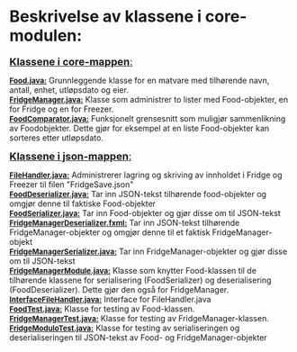 **Beskrivelse av klassene i core-modulen:**
=
<u><font size="4">**Klassene i core-mappen**:</font></u>   

<u><font size="2">**Food.java:**</font></u> Grunnleggende klasse for en matvare med tilhørende navn, antall, enhet, utløpsdato og eier.       
<u><font size="2">**FridgeManager.java:**</font></u> Klasse som administrer to lister med Food-objekter, en for Fridge og en for Freezer.    
<u><font size="2">**FoodComparator.java:**</font></u> Funksjonelt grensesnitt som muligjør sammenlikning av Foodobjekter. Dette gjør for eksempel at en liste Food-objekter kan sorteres etter utløpsdato.      

<u><font size="4">**Klassene i json-mappen**:</font></u> 

<u><font size="2">**FileHandler.java:**</font></u> Administrerer lagring og skriving av innholdet i Fridge og Freezer til filen "FridgeSave.json"       
<u><font size="2">**FoodDeserializer.java:**</font></u> Tar inn JSON-tekst tilhørende food-objekter og omgjør denne til faktiske Food-objekter          
<u><font size="2">**FoodSerializer.java:**</font></u> Tar inn Food-objekter og gjør disse om til JSON-tekst      
<u><font size="2">**FridgeManagerDeserializer.fxml:**</font></u> Tar inn JSON-tekst tilhørende FridgeManager-objekter og omgjør denne til et faktisk FridgeManager-objekt      
<u><font size="2">**FridgeManagerSerializer.java:**</font></u> Tar inn FridgeManager-objekter og gjør disse om til JSON-tekst     
<u><font size="2">**FridgeManagerModule.java:**</font></u> Klasse som knytter Food-klassen til de tilhørende klassene for serialisering (FoodSerializer) og deserialisering (FoodDeserializer). Dette gjør den også for FridgeManager.     
<u><font size="2">**InterfaceFileHandler.java:**</font></u> Interface for FileHandler.java       
<u><font size="2">**FoodTest.java:**</font></u> Klasse for testing av Food-klassen.    
<u><font size="2">**FridgeManagerTest.java:**</font></u> Klasse for testing av FridgeManager-klassen.     
<u><font size="2">**FridgeModuloTest.java:**</font></u> Klasse for testing av serialiseringen og deserialiseringen til JSON-tekst av Food- og FridgeManager-objekter    
